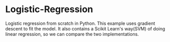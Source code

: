 # Logistic-Regression
Logistic regression from scratch in Python.
This example uses gradient descent to fit the model. It also contains a Scikit Learn's way(SVM) of doing linear regression, so we can compare the two implementations.
